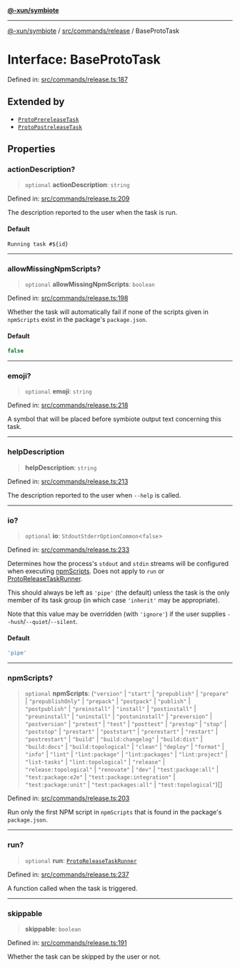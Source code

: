 [**@-xun/symbiote**](../../../../README.md)

***

[@-xun/symbiote](../../../../README.md) / [src/commands/release](../README.md) / BaseProtoTask

# Interface: BaseProtoTask

Defined in: [src/commands/release.ts:187](https://github.com/Xunnamius/symbiote/blob/520897b087b8e240c6e7c9236ad875776c29a907/src/commands/release.ts#L187)

## Extended by

- [`ProtoPrereleaseTask`](ProtoPrereleaseTask.md)
- [`ProtoPostreleaseTask`](ProtoPostreleaseTask.md)

## Properties

### actionDescription?

> `optional` **actionDescription**: `string`

Defined in: [src/commands/release.ts:209](https://github.com/Xunnamius/symbiote/blob/520897b087b8e240c6e7c9236ad875776c29a907/src/commands/release.ts#L209)

The description reported to the user when the task is run.

#### Default

`Running task #${id}`

***

### allowMissingNpmScripts?

> `optional` **allowMissingNpmScripts**: `boolean`

Defined in: [src/commands/release.ts:198](https://github.com/Xunnamius/symbiote/blob/520897b087b8e240c6e7c9236ad875776c29a907/src/commands/release.ts#L198)

Whether the task will automatically fail if none of the scripts given in
`npmScripts` exist in the package's `package.json`.

#### Default

```ts
false
```

***

### emoji?

> `optional` **emoji**: `string`

Defined in: [src/commands/release.ts:218](https://github.com/Xunnamius/symbiote/blob/520897b087b8e240c6e7c9236ad875776c29a907/src/commands/release.ts#L218)

A symbol that will be placed before symbiote output text concerning this
task.

***

### helpDescription

> **helpDescription**: `string`

Defined in: [src/commands/release.ts:213](https://github.com/Xunnamius/symbiote/blob/520897b087b8e240c6e7c9236ad875776c29a907/src/commands/release.ts#L213)

The description reported to the user when `--help` is called.

***

### io?

> `optional` **io**: `StdoutStderrOptionCommon`\<`false`\>

Defined in: [src/commands/release.ts:233](https://github.com/Xunnamius/symbiote/blob/520897b087b8e240c6e7c9236ad875776c29a907/src/commands/release.ts#L233)

Determines how the process's `stdout` and `stdin` streams will be
configured when executing [npmScripts](BaseProtoTask.md#npmscripts). Does not apply to `run` or
[ProtoReleaseTaskRunner](../type-aliases/ProtoReleaseTaskRunner.md).

This should always be left as `'pipe'` (the default) unless the task is the
only member of its task group (in which case `'inherit'` may be
appropriate).

Note that this value may be overridden (with `'ignore'`) if the user
supplies `--hush`/`--quiet`/`--silent`.

#### Default

```ts
'pipe'
```

***

### npmScripts?

> `optional` **npmScripts**: (`"version"` \| `"start"` \| `"prepublish"` \| `"prepare"` \| `"prepublishOnly"` \| `"prepack"` \| `"postpack"` \| `"publish"` \| `"postpublish"` \| `"preinstall"` \| `"install"` \| `"postinstall"` \| `"preuninstall"` \| `"uninstall"` \| `"postuninstall"` \| `"preversion"` \| `"postversion"` \| `"pretest"` \| `"test"` \| `"posttest"` \| `"prestop"` \| `"stop"` \| `"poststop"` \| `"prestart"` \| `"poststart"` \| `"prerestart"` \| `"restart"` \| `"postrestart"` \| `"build"` \| `"build:changelog"` \| `"build:dist"` \| `"build:docs"` \| `"build:topological"` \| `"clean"` \| `"deploy"` \| `"format"` \| `"info"` \| `"lint"` \| `"lint:package"` \| `"lint:packages"` \| `"lint:project"` \| `"list-tasks"` \| `"lint:topological"` \| `"release"` \| `"release:topological"` \| `"renovate"` \| `"dev"` \| `"test:package:all"` \| `"test:package:e2e"` \| `"test:package:integration"` \| `"test:package:unit"` \| `"test:packages:all"` \| `"test:topological"`)[]

Defined in: [src/commands/release.ts:203](https://github.com/Xunnamius/symbiote/blob/520897b087b8e240c6e7c9236ad875776c29a907/src/commands/release.ts#L203)

Run only the first NPM script in `npmScripts` that is found in the
package's `package.json`.

***

### run?

> `optional` **run**: [`ProtoReleaseTaskRunner`](../type-aliases/ProtoReleaseTaskRunner.md)

Defined in: [src/commands/release.ts:237](https://github.com/Xunnamius/symbiote/blob/520897b087b8e240c6e7c9236ad875776c29a907/src/commands/release.ts#L237)

A function called when the task is triggered.

***

### skippable

> **skippable**: `boolean`

Defined in: [src/commands/release.ts:191](https://github.com/Xunnamius/symbiote/blob/520897b087b8e240c6e7c9236ad875776c29a907/src/commands/release.ts#L191)

Whether the task can be skipped by the user or not.

